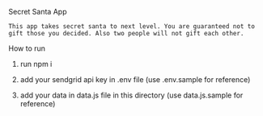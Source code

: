 Secret Santa App

    This app takes secret santa to next level. You are guaranteed not to gift those you decided. Also two people will not gift each other.

How to run

1. run npm i

2. add your sendgrid api key in .env file (use .env.sample for reference)

3. add your data in data.js file in this directory (use data.js.sample for reference)

